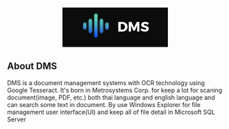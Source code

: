 <p align="center"><img src="Screen Shot 2561-10-04 at 10.27.11.png"></p>

## About DMS

DMS is a document management systems with OCR technology using Google Tesseract. It's born in Metrosystems Corp. for keep a lot for scaning document(image, PDF, etc.) both thai language and english language and can search some text in document. By use Windows Explorer for file management user interface(UI) and keep all of file detail in Microsoft SQL Server 


